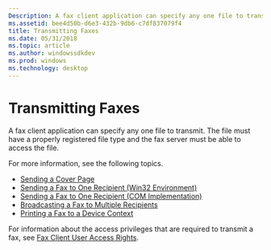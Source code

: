 ```yaml
---
Description: A fax client application can specify any one file to transmit.
ms.assetid: bee4d50b-d6e3-432b-9db6-c7df837079f4
title: Transmitting Faxes
ms.date: 05/31/2018
ms.topic: article
ms.author: windowssdkdev
ms.prod: windows
ms.technology: desktop
---
```


# Transmitting Faxes

A fax client application can specify any one file to transmit. The file must have a properly registered file type and the fax server must be able to access the file.

For more information, see the following topics.

-   [Sending a Cover Page](-mfax-sending-a-cover-page.md)
-   [Sending a Fax to One Recipient (Win32 Environment)](-mfax-sending-a-fax-to-one-recipient-win32-environment-.md)
-   [Sending a Fax to One Recipient (COM Implementation)](-mfax-sending-a-fax-to-one-recipient-com-implementation-.md)
-   [Broadcasting a Fax to Multiple Recipients](-mfax-broadcasting-a-fax-to-multiple-recipients.md)
-   [Printing a Fax to a Device Context](-mfax-printing-a-fax-to-a-device-context.md)

For information about the access privileges that are required to transmit a fax, see [Fax Client User Access Rights](-mfax-fax-client-user-access-rights.md).

 

 




